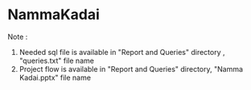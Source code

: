 # NammaKadai

Note :
1. Needed sql file is available in "Report and Queries" directory , "queries.txt" file name
2. Project flow is available in "Report and Queries" directory, "Namma Kadai.pptx" file name

